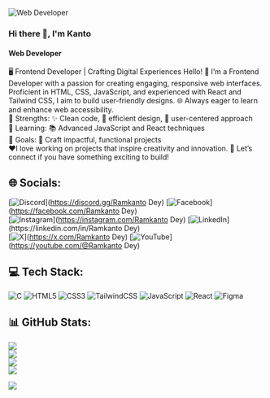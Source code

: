 
![Web Developer](https://i.ibb.co.com/nMjJpjk/Ramkanto-Dey.png)
### Hi there 👋, I'm Kanto
#### Web Developer

🖥️ Frontend Developer | Crafting Digital Experiences
Hello! 👋 I’m a Frontend Developer with a passion for creating engaging, responsive web interfaces. Proficient in HTML, CSS, JavaScript, and experienced with React and Tailwind CSS, I aim to build user-friendly designs. 🌐 Always eager to learn and enhance web accessibility. <br>
   🔹 Strengths: ✨ Clean code, 🎨 efficient design, 👥 user-centered approach <br>
    🔹 Learning: 📚 Advanced JavaScript and React techniques <br>
     🔹 Goals: 🚀 Craft impactful, functional projects <br>
❤️I love working on projects that inspire creativity and innovation. 🤝 Let’s connect if you have something exciting to build!


## 🌐 Socials:
[![Discord](https://img.shields.io/badge/Discord-%237289DA.svg?logo=discord&logoColor=white)](https://discord.gg/Ramkanto Dey) [![Facebook](https://img.shields.io/badge/Facebook-%231877F2.svg?logo=Facebook&logoColor=white)](https://facebook.com/Ramkanto Dey) <br> [![Instagram](https://img.shields.io/badge/Instagram-%23E4405F.svg?logo=Instagram&logoColor=white)](https://instagram.com/Ramkanto Dey) [![LinkedIn]([https://img.shields.io/badge/LinkedIn-%230077B5.svg?logo=linkedin&logoColor=white]([https://www.linkedin.com/in/ram-kanto-dey-722b07306/](https://www.linkedin.com/in/ram-kanto-dey-722b07306/)))](https://linkedin.com/in/Ramkanto Dey) <br>  [![X](https://img.shields.io/badge/X-black.svg?logo=X&logoColor=white)](https://x.com/Ramkanto Dey) [![YouTube](https://img.shields.io/badge/YouTube-%23FF0000.svg?logo=YouTube&logoColor=white)](https://youtube.com/@Ramkanto Dey) 

## 💻 Tech Stack:
![C](https://img.shields.io/badge/c-%2300599C.svg?style=plastic&logo=c&logoColor=white) ![HTML5](https://img.shields.io/badge/html5-%23E34F26.svg?style=plastic&logo=html5&logoColor=white) ![CSS3](https://img.shields.io/badge/css3-%231572B6.svg?style=plastic&logo=css3&logoColor=white) ![TailwindCSS](https://img.shields.io/badge/tailwindcss-%2338B2AC.svg?style=plastic&logo=tailwind-css&logoColor=white) ![JavaScript](https://img.shields.io/badge/javascript-%23323330.svg?style=plastic&logo=javascript&logoColor=%23F7DF1E) ![React](https://img.shields.io/badge/react-%2320232a.svg?style=plastic&logo=react&logoColor=%2361DAFB) ![Figma](https://img.shields.io/badge/figma-%23F24E1E.svg?style=plastic&logo=figma&logoColor=white)

## 📊 GitHub Stats:
[![](https://visitcount.itsvg.in/api?id=Ramkantodey&icon=0&color=10)](https://visitcount.itsvg.in) <br>
 ![](https://github-readme-stats.vercel.app/api/top-langs/?username=Ramkantodey&theme=radical&hide_border=false&include_all_commits=true&count_private=true&layout=compact)  <br>
![](https://github-readme-stats.vercel.app/api?username=Ramkantodey&theme=radical&hide_border=false&include_all_commits=true&count_private=true) <br>  ![](https://github-readme-streak-stats.herokuapp.com/?user=Ramkantodey&theme=radical&hide_border=false)

![](https://github-contributor-stats.vercel.app/api?username=Ramkantodey&limit=5&theme=tokyonight&combine_all_yearly_contributions=true)
